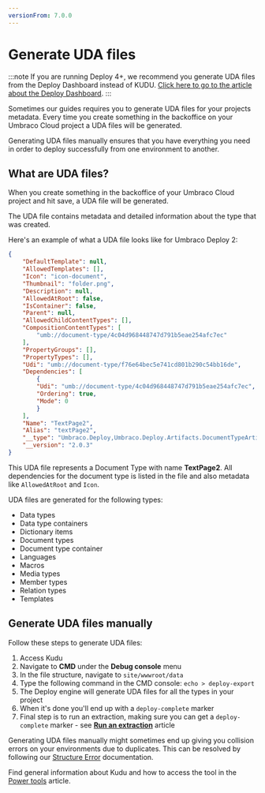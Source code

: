 ```yaml
---
versionFrom: 7.0.0
---
```


# Generate UDA files

:::note
If you are running Deploy 4+, we recommend you generate UDA files from the Deploy Dashboard instead of KUDU. [Click here to go to the article about the Deploy Dashboard](../../../Deployment/Deploy-Operations/Extract-schema-to-data-files).
:::

Sometimes our guides requires you to generate UDA files for your projects metadata. Every time you create something in the backoffice on your Umbraco Cloud project a UDA files will be generated.

Generating UDA files manually ensures that you have everything you need in order to deploy successfully from one environment to another.

## What are UDA files?

When you create something in the backoffice of your Umbraco Cloud project and hit save, a UDA file will be generated.

The UDA file contains metadata and detailed information about the type that was created.

Here's an example of what a UDA file looks like for Umbraco Deploy 2:

```json
{
    "DefaultTemplate": null,
    "AllowedTemplates": [],
    "Icon": "icon-document",
    "Thumbnail": "folder.png",
    "Description": null,
    "AllowedAtRoot": false,
    "IsContainer": false,
    "Parent": null,
    "AllowedChildContentTypes": [],
    "CompositionContentTypes": [
        "umb://document-type/4c04d968448747d791b5eae254afc7ec"
    ],
    "PropertyGroups": [],
    "PropertyTypes": [],
    "Udi": "umb://document-type/f76e64bec5e741cd801b290c54bb16de",
    "Dependencies": [
        {
        "Udi": "umb://document-type/4c04d968448747d791b5eae254afc7ec",
        "Ordering": true,
        "Mode": 0
        }
    ],
    "Name": "TextPage2",
    "Alias": "textPage2",
    "__type": "Umbraco.Deploy,Umbraco.Deploy.Artifacts.DocumentTypeArtifact",
    "__version": "2.0.3"
}
```

This UDA file represents a Document Type with name **TextPage2**. All dependencies for the document type is listed in the file and also metadata like `AllowedAtRoot` and `Icon`.

UDA files are generated for the following types:

* Data types
* Data type containers
* Dictionary items
* Document types
* Document type container
* Languages
* Macros
* Media types
* Member types
* Relation types
* Templates

## Generate UDA files manually

Follow these steps to generate UDA files:

1. Access Kudu
2. Navigate to **CMD** under the **Debug console** menu
3. In the file structure, navigate to `site/wwwroot/data`
4. Type the following command in the CMD console: `echo > deploy-export`
5. The Deploy engine will generate UDA files for all the types in your project
6. When it's done you'll end up with a `deploy-complete` marker
7. Final step is to run an extraction, making sure you can get a `deploy-complete` marker - see [**Run an extraction**](../Manual-extractions) article

Generating UDA files manually might sometimes end up giving you collision errors on your environments due to duplicates. This can be resolved by following our [Structure Error](../../../Troubleshooting/Structure-Error) documentation.

Find general information about Kudu and how to access the tool in the [Power tools](../) article.
